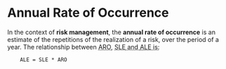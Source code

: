 <!-- -
Title: Annual Rate of Occurrence
Description: Notes and links on Annual Rate of Occurrence
First Published: 2015-09-20
- -->

Annual Rate of Occurrence
========================

In the context of **risk management**, the **annual rate of occurrence** is an 
estimate of the repetitions of the realization of a risk, over the period of a 
year. The relationship between 
<abbr title="Annual Rate of Occurrence">ARO</abbr>, 
<abbr title="Single Loss Expectancy">SLE<abbr> and 
<abbr title="Annual Loss Expectancy">ALE</abbr> is:

        ALE = SLE * ARO


